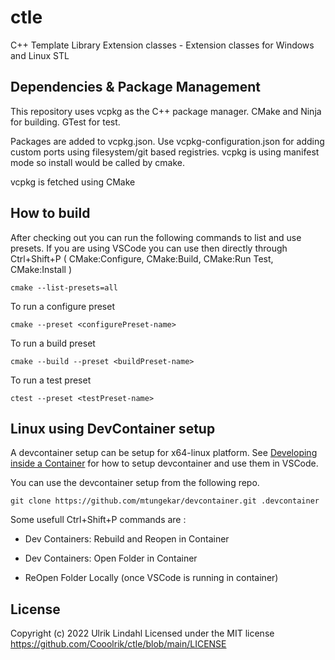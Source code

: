 # ctle

C++ Template Library Extension classes - Extension classes for Windows and Linux STL

## Dependencies & Package Management

This repository uses vcpkg as the C++ package manager. CMake and Ninja for building. GTest for test.

Packages are added to vcpkg.json. Use vcpkg-configuration.json for adding custom ports using filesystem/git based registries. vcpkg is using manifest mode so install would be called by cmake.

vcpkg is fetched using CMake

## How to build

After checking out you can run the following commands to list and use presets. If you are using VSCode you can use then directly through Ctrl+Shift+P ( CMake:Configure, CMake:Build, CMake:Run Test, CMake:Install )

```
cmake --list-presets=all
```

To run a configure preset

```
cmake --preset <configurePreset-name>
```

To run a build preset
```
cmake --build --preset <buildPreset-name>
```

To run a test preset
```
ctest --preset <testPreset-name>
```

## Linux using DevContainer setup

A devcontainer setup can be setup for x64-linux platform. 
See [Developing inside a Container](https://code.visualstudio.com/docs/devcontainers/containers) for how to setup devcontainer and use them in VSCode.

You can use the devcontainer setup from the following repo.

```
git clone https://github.com/mtungekar/devcontainer.git .devcontainer
```



Some usefull Ctrl+Shift+P commands are :

- Dev Containers: Rebuild and Reopen in Container

- Dev Containers: Open Folder in Container

- ReOpen Folder Locally (once VSCode is running in container)


## License

Copyright (c) 2022 Ulrik Lindahl
Licensed under the MIT license https://github.com/Cooolrik/ctle/blob/main/LICENSE
